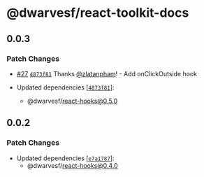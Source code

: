 # @dwarvesf/react-toolkit-docs

## 0.0.3

### Patch Changes

- [#27](https://github.com/dwarvesf/react-toolkit/pull/27)
  [`4873f81`](https://github.com/dwarvesf/react-toolkit/commit/4873f81ed44b88aee71424f78246eb6fd57af186)
  Thanks [@zlatanpham](https://github.com/zlatanpham)! - Add onClickOutside hook

- Updated dependencies
  [[`4873f81`](https://github.com/dwarvesf/react-toolkit/commit/4873f81ed44b88aee71424f78246eb6fd57af186)]:
  - @dwarvesf/react-hooks@0.5.0

## 0.0.2

### Patch Changes

- Updated dependencies
  [[`e7a1787`](https://github.com/dwarvesf/react-toolkit/commit/e7a17875bbf7fbf580a13a5aff6ff742d3f3a941)]:
  - @dwarvesf/react-hooks@0.4.0

